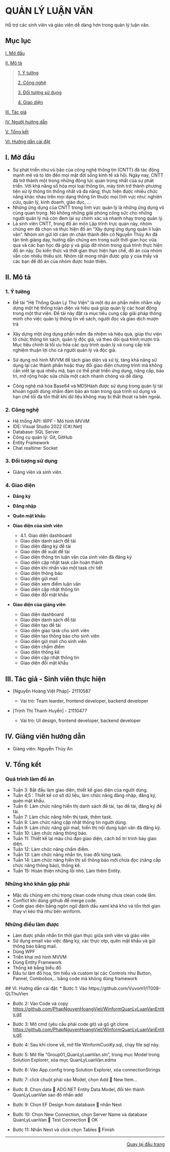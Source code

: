<div id="Top"></div>

# QUẢN LÝ LUẬN VĂN
Hỗ trợ các sinh viên và giáo viên dễ dàng hơn trong quản lý luận văn.

## Mục lục

 [I. Mở đầu](#Modau)

 [II. Mô tả](#Mota)

> [1. Ý tưởng](#Ytuong)
>
> [2. Công nghệ](#Congnghe)
>
> [3. Đối tượng sử dụng](#Doituongsudung)
>
> [4. Giao diện](#Giaodien)

[III. Tác giả](#Tacgia)

[IV. Người hướng dẫn](#Nguoihuongdan)

[V. Tổng kết](#Tongket)

[VI. Hướng dẫn cài đặt](#Huongdancaidat)

<!-- MỞ ĐẦU -->
<div id="Modau"></div>

## I. Mở đầu
* Sự phát triển như vũ bão của công nghệ thông tin (CNTT) đã tác động mạnh mẽ và to lớn đến mọi mặt đời sống kinh tế xã hội. Ngày nay, CNTT đã trở thành một trong những động lực quan trọng nhất của sự phát triển. Với khả năng số hóa mọi loại thông tin, máy tính trở thành phương tiện xử lý thông tin thống nhất và đa năng, thực hiện được nhiều chức năng khác nhau trên mọi dạng thông tin thuộc mọi lĩnh vực như: nghiên cứu, quản lý, kinh doanh, giáo dục, ...
* Những ứng dụng của CNTT trong lĩnh vực quản lý là những ứng dụng vô cùng quan trọng. Nó không những giải phóng công sức cho những người quản lý mà còn đem lại sự chính xác và nhanh nhạy trong quản lý. 
* Là sinh viên CNTT, trong đồ án môn Lập trình trực quan này, nhóm chúng em đã chọn và thực hiện đồ án “Xây dựng ứng dụng quản lí luận văn”. 
Nhóm xin gửi lời cảm ơn chân thành đến cô Nguyễn Thủy An đã tận tình giảng dạy, hướng dẫn chúng em trong suốt thời gian học vừa qua và các bạn học đã góp ý và giúp đỡ nhóm trong quá trình thực hiện đồ án này.
Do kiến thức và thời gian thực hiện hạn chế, đồ án của nhóm vẫn còn nhiều thiếu sót. Nhóm rất mong nhận được góp ý của thầy và các bạn để đồ án của nhóm được hoàn thiện.

<!-- MÔ TẢ -->
<div id="Mota"></div>

## II. Mô tả

<!-- Ý TƯỞNG -->
<div id="Ytuong"></div>

### 1. Ý tưởng
* Đề tài "Hệ Thống Quản Lý Thư Viện" là một dự án phần mềm nhằm xây dựng một hệ thống toàn diện và hiệu quả giúp quản lý các hoạt động trong một thư viện. Đề tài này đặt ra mục tiêu cung cấp giải pháp thông minh cho việc quản lý thông tin về sách, người đọc và giao dịch mượn trả

* Xây dựng một ứng dụng phần mềm đa nhiệm và hiệu quả, giúp thư viện tổ chức thông tin sách, quản lý độc giả, và theo dõi quá trình mượn trả. Mục tiêu chính là tối ưu hóa các quy trình quản lý và cung cấp trải nghiệm thuận lợi cho cả người quản lý và độc giả.

* Sử dụng mô hình MVVM để tách giao diện và xử lý, tăng khả năng sử dụng lại các thành phần hoặc thay đổi giao diện chương trình mà không cần viết lại quá nhiều mã, bạn có thể phát triển ứng dụng, nâng cấp, bảo trì, mở rộng hoặc sửa chữa một cách nhanh chóng và dễ dàng.

* Công nghệ mã hóa Base64 và MD5Hásh được sử dụng trong quản lý tài khoản người dùng nhằm đảm bảo an toàn trong quá trình sử dụng và hạn chế tối đa tổn thất khi dữ liệu không may bị thất thoát ra bên ngoài.


<div id="Congnghe"></div>

### 2. Công nghệ
* Hệ thống API: WPF - Mô hình MVVM
* IDE: Visual Studio 2022 (C#/.Net)
* Database: SQL Server
* Công cụ quản lý: Git, GitHub
* Entity Framework
* Chat realtime: Socket

<div id="Doituongsudung"></div>

### 3. Đối tượng sử dụng
* Giảng viên và sinh viên.

<div id="Giaodien"></div>

### 4. Giao diện

* <strong>Đăng ký</strong>
* <strong>Đăng nhập</strong>
* <strong>Quên mật khẩu</strong>
* <strong>Giao diện của sinh viên</strong>
 
    * 4.1. Giao diện dashboard
    * Giao diện danh sách đề tài
    * Giao diện đăng ký đề tài
    * Giao diện đề xuất đề tài
    * Giao diện thông tin luận văn của sinh viên đã đăng ký
    * Giao diện cập nhật task cần hoàn thành
    * Giao diện khi nhấn vào một task chi tiết
    * Giao diện thông báo
    * Giao diện gửi mail
    * Giao diện xem điểm luận văn
    * Giao diện cập nhật thông tin
    * Giao diện đổi mật khẩu
* <strong>Giao diện của giảng viên</strong>
    * Giao diện dashboard
    * Giao diện danh sách đề tài
    * Giao diện tạo đề tài
    * Giao diện giao task cho sinh viên
    * Giao diện tạo thông báo cho sinh viên
    * Giao diện gửi mail cho sinh viên
    * Giao diện chấm điểm
    * Giao diện thống kê
    * Giao diện cập nhật thông tin
    * Giao diện đổi mật khẩu

<!-- TÁC GIẢ -->
<div id="Tacgia"></div>

## III. Tác giả - Sinh viên thực hiện

* [Nguyễn Hoàng Việt Pháp]- 21110587
    * Vai trò: Team learder, frontend developer, backend developer

* [Trịnh Thị Thanh Huyền] - 21110477
    * Vai trò: UI design, frontend developer, backend developer

<!-- NGƯỜI HƯỚNG DẪN -->
<div id="Nguoihuongdan"></div>

## IV. Giảng viên hướng dẫn
* Giảng viên: Nguyễn Thủy An

<!-- TỔNG KẾT -->
<div id="Tongket"></div>

## V. Tổng kết
### Quá trình làm đồ án
* Tuần 3: Bắt đầu làm giao diện, thiết kế giao diện của người dùng.
* Tuần 4,5 : Thiết kế cơ sở dữ liệu, làm chức năng đăng nhập, đăng ký, quên mật khẩu.
* Tuần 6: Làm chức năng hiển thị danh sách đề tài, tạo đề tài, đăng ký đề tài.
* Tuần 7: Làm chức năng hiển thị task, thêm task.
* Tuần 8: Làm chức năng cập nhật thông tin người dùng.
* Tuần 9: Làm chức năng gửi mail, hiển thị nội dung luận văn đã đăng ký. 
* Tuần 10: Làm chức năng thông báo.
* Tuần 11: Thiết kế lại màu chủ đạo giao diện, cách bố trí trình bày giao diện.
* Tuần 12: Làm chức năng chấm điểm.
* Tuần 13: Làm chức năng nhắn tin, trao đổi từng task.
* Tuần 14: Làm chức năng hiển thị số thông báo mới chưa đọc (nâng cấp chức năng thông báo), thống kê.
* Tuần 15: Hoàn thiện những lỗi nhỏ. Làm thêm Entity.


### Những khó khăn gặp phải

* Mặc dù chúng em chú trọng clean code nhưng chưa clean code lắm.
* Conflict khi dùng github để merge code.
* Code giao diện bằng ngôn ngữ đánh dấu xaml khá khó và tốn thời gian thay vì kéo thả như bên winform.



### Những điều làm được

* Làm được phần nhắn tin thời gian thực giữa sinh viên và giáo viên
* Sử dụng email vào việc đăng ký, xác thực otp, quên mật khẩu và gửi thông báo bằng mail.
* Dùng WPF
* Triển khai mô hình MVVM
* Dùng Entity Framework
* Thống kê bằng biểu đồ
* Đầu tư làm đồ họa, tìm hiểu và custom lại các Controls như Button, Pannel, Combobox,.. bằng code mà không dùng framework



<div id="Huongdancaidat"></div>
## VI. Hướng dẫn cài đặt:
* Bước 1: Vào https://github.com/Vuvom1/IT008-QLThuVien
  
*	Bước 2: Vào Code và copy https://github.com/PhapNguyenHoangViet/WinformQuanLyLuanVanEntity.git
  
*	Bước 3: Mở cmd (yêu cầu phải code git) và gõ git clone https://github.com/PhapNguyenHoangViet/WinformQuanLyLuanVanEntity.git
  
*	Bước 4: Sau khi clone về, mở file WinformCuoiKy.sql, chạy file sql này.
  
*	Bước 5: Mở file “Group01_QuanLyLuanVan.sln”, trong mục Model trong Solution Explorer, xóa mục QuanLyLuanVan.edmx
  
*	Bước 6: Vào App.config trong Solution Explorer, xóa connectionStrings
  
*	Bước 7: click chuột phải vào Model, chọn Add  New Item…
  
*	Bước 8. Chọn data  ADO.NET Entity Data Model, đổi tên thành QuanLyLuanVan sao đó nhấn add
  
*	Bước 9: Chọn EF Design from database  nhấn Next
  
* Bước 10: Chọn New Connection, chọn Server Name và database QuanLyLuanVan  Test Connection  OK
  
*	Bước 11: Nhấn Next và click chọn Tables  Finish 

---

<p align="right"><a href="#Top">Quay lại đầu trang</a></p>
